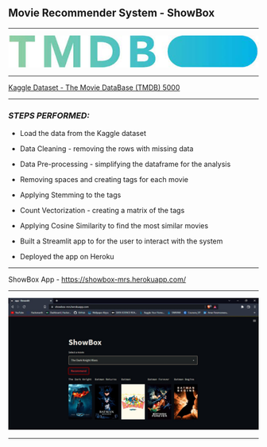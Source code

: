 
## Movie Recommender System - ShowBox

***
![Cover image](Cover_tmdb.jpg)
***

[Kaggle Dataset - The Movie DataBase (TMDB) 5000](https://www.kaggle.com/datasets/tmdb/tmdb-movie-metadata)

***

### *STEPS PERFORMED:*

* Load the data from the Kaggle dataset
* Data Cleaning - removing the rows with missing data
* Data Pre-processing - simplifying the dataframe for the analysis
* Removing spaces and creating tags for each movie
* Applying Stemming to the tags
* Count Vectorization - creating a matrix of the tags
* Applying Cosine Similarity to find the most similar movies

* Built a Streamlit app to for the user to interact with the system
* Deployed the app on Heroku

***

ShowBox App - https://showbox-mrs.herokuapp.com/

***

![ShowBox Demo](showbox_demo.jpg)

***
